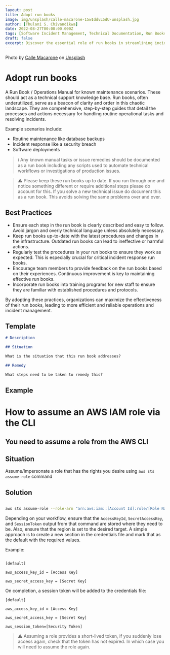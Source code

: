 ```yaml
---
layout: post
title: Adopt run books
image: img/unsplash/calle-macarone-15wIddvL5dU-unsplash.jpg
author: [Thulani S. Chivandikwa]
date: 2022-08-27T00:00:00.000Z
tags: [Software Incident Management, Technical Documentation, Run Books]
draft: false
excerpt: Discover the essential role of run books in streamlining incident management and maintenance scenarios
---
```


Photo by <a href="https://unsplash.com/ja/@callemac?utm_source=unsplash&utm_medium=referral&utm_content=creditCopyText">Calle Macarone</a> on <a href="https://unsplash.com/photos/15wIddvL5dU?utm_source=unsplash&utm_medium=referral&utm_content=creditCopyText">Unsplash</a>

# Adopt run books

A Run Book / Operations Manual for known maintenance scenarios. These should act as a technical support knowledge base. Run books, often underutilized, serve as a beacon of clarity and order in this chaotic landscape. They are comprehensive, step-by-step guides that detail the processes and actions necessary for handling routine operational tasks and resolving incidents.

Example scenarios include:

- Routine maintenance like database backups
- Incident response like a security breach
- Software deployments

> ℹ Any known manual tasks or issue remedies should be documented as a run book including any scripts used to automate technical workflows or investigations of production issues.

> ⚠️ Please keep these run books up to date. If you run through one and notice something different or require additional steps please do account for this. If you solve a new technical issue do document this as a run book. This avoids solving the same problems over and over.

## Best Practices

- Ensure each step in the run book is clearly described and easy to follow. Avoid jargon and overly technical language unless absolutely necessary.
- Keep run books up-to-date with the latest procedures and changes in the infrastructure. Outdated run books can lead to ineffective or harmful actions.
- Regularly test the procedures in your run books to ensure they work as expected. This is especially crucial for critical incident response run books.
- Encourage team members to provide feedback on the run books based on their experiences. Continuous improvement is key to maintaining effective run books.
- Incorporate run books into training programs for new staff to ensure they are familiar with established procedures and protocols.

By adopting these practices, organizations can maximize the effectiveness of their run books, leading to more efficient and reliable operations and incident management.

## Template

```markdown
# Description

## Situation

What is the situation that this run book addresses?

## Remedy

What steps need to be taken to remedy this?
```

## Example

# How to assume an AWS IAM role via the CLI

## You need to assume a role from the AWS CLI

## Situation

Assume/Impersonate a role that has the rights you desire using `aws sts` `assume-role` command

## Solution

```bash

aws sts assume-role --role-arn "arn:aws:iam::[Account Id]:role/[Role Name]" --role-session-name [Session Name]

```

Depending on your workflow, ensure that the `AccessKeyId`, `SecretAccessKey`, and `SessionToken` output from that command are stored where they need to be. Also, ensure that the region is set to the desired target. A simple approach is to create a new section in the credentials file and mark that as the default with the required values.

Example:

```

[default]

aws_access_key_id = [Access Key]

aws_secret_access_key = [Secret Key]

```

On completion, a session token will be added to the credentials file:

```
[default]

aws_access_key_id = [Access Key]

aws_secret_access_key = [Secret Key]

aws_session_token=[Security Token]

```

> ⚠️ Assuming a role provides a short-lived token, if you suddenly lose access again, check that the token has not expired. In which case you will need to assume the role again.
